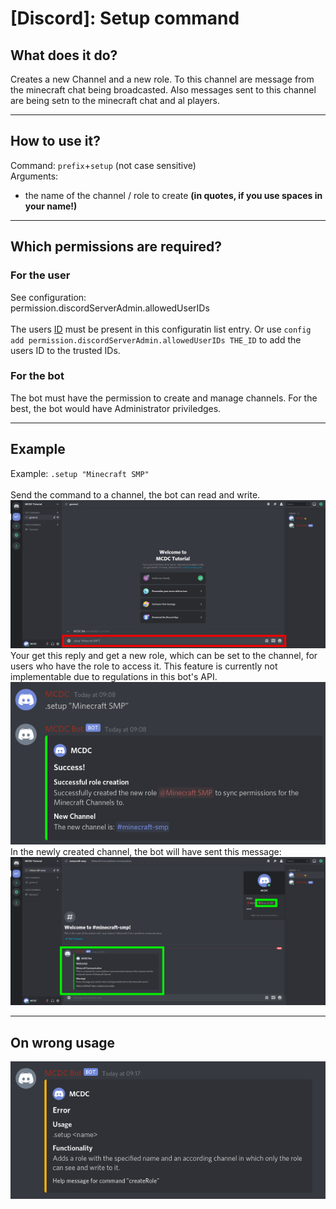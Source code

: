 # [Discord]: Setup command
## What does it do?
Creates a new Channel and a new role. To this channel are message from the minecraft chat being broadcasted. Also messages sent to this channel are being setn to the minecraft chat and al players.

---

## How to use it?
Command: `prefix`+`setup` (not case sensitive) <br>
Arguments:
- the name of the channel / role to create **(in quotes, if you use spaces in your name!)**

---

## Which permissions are required?
### For the user
See configuration: <br>
permission.discordServerAdmin.allowedUserIDs <br> <br>
The users [ID](./../get-channel-id#user-id) must be present in this configuratin list entry. Or use `config add permission.discordServerAdmin.allowedUserIDs THE_ID` to add the users ID to the trusted IDs.

### For the bot
The bot must have the permission to create and manage channels. For the best, the bot would have Administrator priviledges.

---

## Example
Example: `.setup "Minecraft SMP"` <br> <br>
Send the command to a channel, the bot can read and write. <br>
![Send this message](./../assets/commands/setup/1.png) <br>
Your get this reply and get a new role, which can be set to the channel, for users who have the role to access it. This feature is currently not implementable due to regulations in this bot's API. <br>
![This is the reply in the same channel](./../assets/commands/setup/2.png) <br>
In the newly created channel, the bot will have sent this message: <br>
![Message in the new Channel](./../assets/commands/setup/3.png) <br>

---

## On wrong usage
![Reply on a wrong usage](./../assets/commands/setup/help.png)
